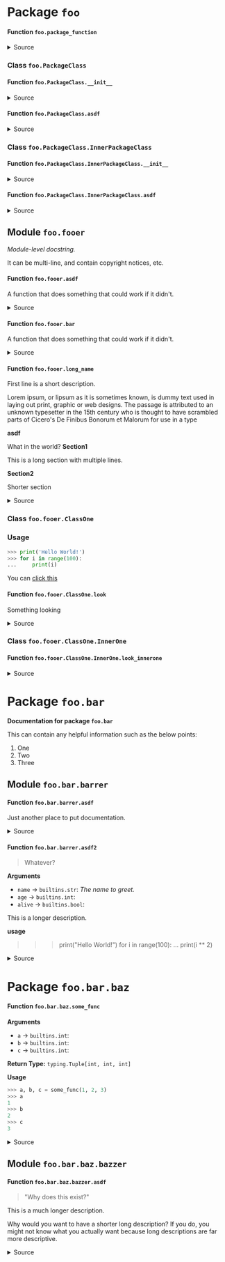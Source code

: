 # Package `foo` 

#### Function `foo.package_function` 







<details><summary>Source</summary>

```python
@dock
def package_function():
    ...

```

</details>

### Class `foo.PackageClass`
#### Function `foo.PackageClass.__init__` 







<details><summary>Source</summary>

```python
@dock
def __init__(self):
    ...

```

</details>

#### Function `foo.PackageClass.asdf` 







<details><summary>Source</summary>

```python
@dock
def asdf(self):
    ...

```

</details>

### Class `foo.PackageClass.InnerPackageClass`
#### Function `foo.PackageClass.InnerPackageClass.__init__` 







<details><summary>Source</summary>

```python
@dock
def __init__(self):
    ...

```

</details>

#### Function `foo.PackageClass.InnerPackageClass.asdf` 







<details><summary>Source</summary>

```python
@dock
def asdf(self):
    ...

```

</details>

## Module `foo.fooer` 


*Module-level docstring.*

It can be multi-line, and contain copyright notices, etc.

#### Function `foo.fooer.asdf` 



A function that does something that could work if it didn't.




<details><summary>Source</summary>

```python
@dock
def asdf():
    "A function that does something that could work if it didn't."

```

</details>

#### Function `foo.fooer.bar` 



A function that does something that could work if it didn't.




<details><summary>Source</summary>

```python
@dock(raises='Something that you don\'t want to happen')
def bar():
    "A function that does something that could work if it didn't."

```

</details>

#### Function `foo.fooer.long_name` 




First line is a short description.

Lorem ipsum, or lipsum as it is sometimes known, is dummy text used in
laying out print, graphic or web designs. The passage is attributed to an
unknown typesetter in the 15th century who is thought to have scrambled
parts of Cicero's De Finibus Bonorum et Malorum for use in a type



**asdf**

What in the world?
**Section1**


This is a long section
with multiple lines.

**Section2**

Shorter section


<details><summary>Source</summary>

```python
@dock(
    asdf='What in the world?',
    Section1='''
    This is a long section
    with multiple lines.
    ''',
    Section2='Shorter section'
)
def long_name(asdf):
    """
    First line is a short description.

    Lorem ipsum, or lipsum as it is sometimes known, is dummy text used in
    laying out print, graphic or web designs. The passage is attributed to an
    unknown typesetter in the 15th century who is thought to have scrambled
    parts of Cicero's De Finibus Bonorum et Malorum for use in a type
    """

```

</details>

### Class `foo.fooer.ClassOne`

### Usage

```python
>>> print('Hello World!')
>>> for i in range(100):
...     print(i)
```

You can [click this](http://www.google.com)

#### Function `foo.fooer.ClassOne.look` 



Something looking




<details><summary>Source</summary>

```python
@dock
def look(self):
    "Something looking"

```

</details>

### Class `foo.fooer.ClassOne.InnerOne`
#### Function `foo.fooer.ClassOne.InnerOne.look_innerone` 







<details><summary>Source</summary>

```python
@dock
def look_innerone(self):
    ...

```

</details>

# Package `foo.bar` 


**Documentation for package `foo.bar`**

This can contain any helpful information such as the below points:

1. One
2. Two
3. Three

## Module `foo.bar.barrer` 

#### Function `foo.bar.barrer.asdf` 



Just another place to put documentation.




<details><summary>Source</summary>

```python
@dock
def asdf():
    "Just another place to put documentation."

```

</details>

#### Function `foo.bar.barrer.asdf2` 

> Whatever?

**Arguments**

- `name` -> `builtins.str`: *The name to greet.*
- `age` -> `builtins.int`: 
- `alive` -> `builtins.bool`: 





This is a longer description.



**usage**


>>> print("Hello World!")
>>> for i in range(100):
...     print(i ** 2)



<details><summary>Source</summary>

```python
@dock(
    name='The name to greet.',
    short='Whatever?',
    usage='''
    >>> print("Hello World!")
    >>> for i in range(100):
    ...     print(i ** 2)
    '''
)
def asdf2(name: str, age: int, alive: bool):
    """
    This is a longer description.
    """

```

</details>

# Package `foo.bar.baz` 

#### Function `foo.bar.baz.some_func` 

**Arguments**

- `a` -> `builtins.int`: 
- `b` -> `builtins.int`: 
- `c` -> `builtins.int`: 


**Return Type:** `typing.Tuple[int, int, int]`




**Usage**


```python
>>> a, b, c = some_func(1, 2, 3)
>>> a
1
>>> b
2
>>> c
3
```



<details><summary>Source</summary>

```python
@dock(
    Usage="""
    ```python
    >>> a, b, c = some_func(1, 2, 3)
    >>> a
    1
    >>> b
    2
    >>> c
    3
    ```
    """
)
def some_func(a: int, b: int, c: int) -> Tuple[int, int, int]:
    return a, b, c

```

</details>

## Module `foo.bar.baz.bazzer` 

#### Function `foo.bar.baz.bazzer.asdf` 

> "Why does this exist?"




This is a much longer description.

Why would you want to have a shorter long description? If you do, you
might not know what you actually want because long descriptions are
far more descriptive.





<details><summary>Source</summary>

```python
@dock(short='"Why does this exist?"')
def asdf():
    """
    This is a much longer description.

    Why would you want to have a shorter long description? If you do, you
    might not know what you actually want because long descriptions are
    far more descriptive.
    """

```

</details>

